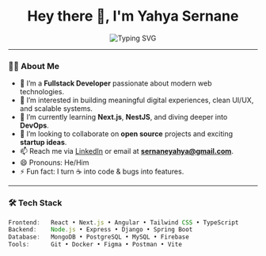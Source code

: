 <h1 align="center">Hey there 👋, I'm Yahya Sernane</h1>

<p align="center">
  <img src="https://readme-typing-svg.herokuapp.com?font=Fira+Code&size=22&pause=1000&color=00BFFF&center=true&vCenter=true&width=435&lines=Fullstack+Developer;Lover+of+Tech+%26+Clean+Code;Building+cool+stuff+on+the+Web" alt="Typing SVG" />
</p>

---

### 👨‍💻 About Me

- 🔭 I’m a **Fullstack Developer** passionate about modern web technologies.
- 👀 I’m interested in building meaningful digital experiences, clean UI/UX, and scalable systems.
- 🌱 I’m currently learning **Next.js**, **NestJS**, and diving deeper into **DevOps**.
- 💞️ I’m looking to collaborate on **open source** projects and exciting **startup ideas**.
- 📫 Reach me via [LinkedIn](https://www.linkedin.com/in/yahya-sernane-68393422a/?originalSubdomain=ma) or email at **sernaneyahya@gmail.com**.
- 😄 Pronouns: He/Him
- ⚡ Fun fact: I turn ☕ into code & bugs into features.

---

### 🛠️ Tech Stack

```ts
Frontend:   React • Next.js • Angular • Tailwind CSS • TypeScript  
Backend:    Node.js • Express • Django • Spring Boot  
Database:   MongoDB • PostgreSQL • MySQL • Firebase  
Tools:      Git • Docker • Figma • Postman • Vite  
